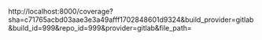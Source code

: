 http://localhost:8000/coverage?sha=c71765acbd03aae3e3a49afff1702848601d9324&build_provider=gitlab&build_id=999&repo_id=999&provider=gitlab&file_path=
